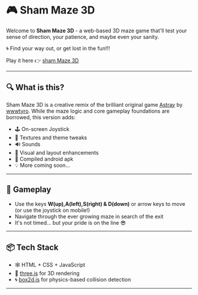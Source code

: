 # 🎮 Sham Maze 3D

Welcome to **Sham Maze 3D** - a web-based 3D maze game that'll test your sense of direction, your patience, and maybe even your sanity.

🌀 Find your way out, or get lost in the fun!!!

Play it here 👉 [sham Maze 3D](https://shamvoke.github.io/shammaze3D/)

---

## 🔍 What is this?

Sham Maze 3D is a creative remix of the brilliant original game [Astray](https://github.com/wwwtyro/Astray) by [wwwtyro](https://github.com/wwwtyro). While the maze logic and core gameplay foundations are borrowed, this version adds:

- 🕹️ On-screen Joystick
- 🌆 Textures and theme tweaks
- 🔊 Sounds
- 🎨 Visual and layout enhancements
- 🤖 Compiled android apk
- 💡 More coming soon...
---

## 🧩 Gameplay

- Use the keys **W(up),A(left),S(right) & D(down)** or arrow keys to move (or use the joystick on mobile!)
- Navigate through the ever growing maze in search of the exit
- It's not timed... but your pride is on the line 😎

---

## 📦 Tech Stack

- 🕸️ HTML + CSS + JavaScript
- 🧱 [three.js](https://threejs.org/) for 3D rendering
- 🌀 [box2d.js](https://github.com/kripken/box2d.js) for physics-based collision detection

---
